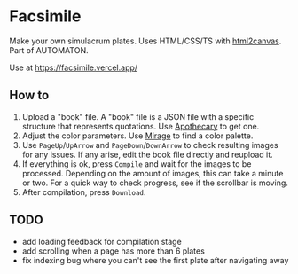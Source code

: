 # Facsimile

Make your own simulacrum plates. Uses HTML/CSS/TS with [html2canvas](https://html2canvas.hertzen.com/). Part of AUTOMATON.

Use at https://facsimile.vercel.app/

## How to

1.  Upload a "book" file. A "book" file is a JSON file with a specific structure that represents quotations. Use [Apothecary](https://github.com/noah-art3mis/apothecary) to get one.
1.  Adjust the color parameters. Use [Mirage](https://github.com/noah-art3mis/mirage) to find a color palette.
1.  Use `PageUp`/`UpArrow` and `PageDown`/`DownArrow` to check resulting images for any issues. If any arise, edit the book file directly and reupload it.
1.  If everything is ok, press `Compile` and wait for the images to be processed. Depending on the amount of images, this can take a minute or two. For a quick way to check progress, see if the scrollbar is moving.
1.  After compilation, press `Download`.

## TODO

-   add loading feedback for compilation stage
-   add scrolling when a page has more than 6 plates
-   fix indexing bug where you can't see the first plate after navigating away
